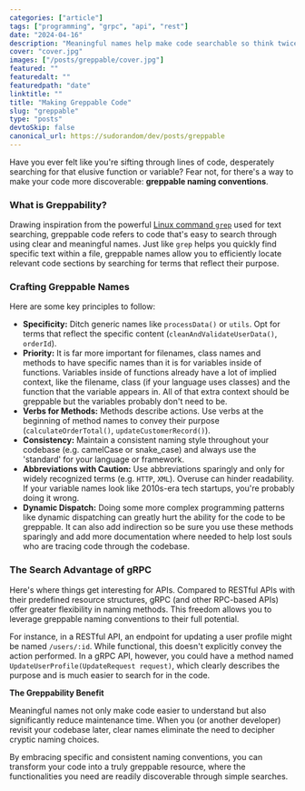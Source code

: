```yaml
---
categories: ["article"]
tags: ["programming", "grpc", "api", "rest"]
date: "2024-04-16"
description: "Meaningful names help make code searchable so think twice before naming everything 'entity'"
cover: "cover.jpg"
images: ["/posts/greppable/cover.jpg"]
featured: ""
featuredalt: ""
featuredpath: "date"
linktitle: ""
title: "Making Greppable Code"
slug: "greppable"
type: "posts"
devtoSkip: false
canonical_url: https://sudorandom/dev/posts/greppable
---
```


Have you ever felt like you're sifting through lines of code, desperately searching for that elusive function or variable? Fear not, for there's a way to make your code more discoverable: **greppable naming conventions**. 

### What is Greppability?

Drawing inspiration from the powerful [Linux command `grep`](https://www.gnu.org/software/grep/manual/grep.html) used for text searching, greppable code refers to code that's easy to search through using clear and meaningful names. Just like `grep` helps you quickly find specific text within a file, greppable names allow you to efficiently locate relevant code sections by searching for terms that reflect their purpose.

### Crafting Greppable Names

Here are some key principles to follow:

* **Specificity:** Ditch generic names like `processData()` or `utils`. Opt for terms that reflect the specific content (`cleanAndValidateUserData()`, `orderId`).
* **Priority:** It is far more important for filenames, class names and methods to have specific names than it is for variables inside of functions. Variables inside of functions already have a lot of implied context, like the filename, class (if your language uses classes) and the function that the variable appears in. All of that extra context should be greppable but the variables probably don't need to be.
* **Verbs for Methods:** Methods describe actions. Use verbs at the beginning of method names to convey their purpose (`calculateOrderTotal()`, `updateCustomerRecord()`).
* **Consistency:** Maintain a consistent naming style throughout your codebase (e.g. camelCase or snake_case) and always use the 'standard' for your language or framework.
* **Abbreviations with Caution:** Use abbreviations sparingly and only for widely recognized terms (e.g. `HTTP`, `XML`). Overuse can hinder readability. If your variable names look like 2010s-era tech startups, you're probably doing it wrong.
* **Dynamic Dispatch:** Doing some more complex programming patterns like dynamic dispatching can greatly hurt the ability for the code to be greppable. It can also add indirection so be sure you use these methods sparingly and add more documentation where needed to help lost souls who are tracing code through the codebase.

### The Search Advantage of gRPC

Here's where things get interesting for APIs. Compared to RESTful APIs with their predefined resource structures, gRPC (and other RPC-based APIs) offer greater flexibility in naming methods. This freedom allows you to leverage greppable naming conventions to their full potential.

For instance, in a RESTful API, an endpoint for updating a user profile might be named `/users/:id`. While functional, this doesn't explicitly convey the action performed. In a gRPC API, however, you could have a method named `UpdateUserProfile(UpdateRequest request)`, which clearly describes the purpose and is much easier to search for in the code.

**The Greppability Benefit**

Meaningful names not only make code easier to understand but also significantly reduce maintenance time. When you (or another developer) revisit your codebase later, clear names eliminate the need to decipher cryptic naming choices.

By embracing specific and consistent naming conventions, you can transform your code into a truly greppable resource, where the functionalities you need are readily discoverable through simple searches.

